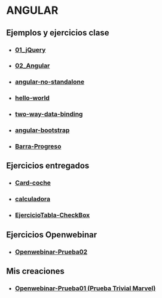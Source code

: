 # ANGULAR

## Ejemplos y ejercicios clase
+ ### [01_jQuery](https://github.com/ZaidP6/Angular/tree/main/01_jQuery)
+ ### [02_Angular](https://github.com/ZaidP6/Angular/tree/main/02_Angular)
+ ### [angular-no-standalone](https://github.com/ZaidP6/Angular/tree/main/angular-no-standalone)
+ ### [hello-world](https://github.com/ZaidP6/Angular/tree/main/hello-world)
+ ### [two-way-data-binding](https://github.com/ZaidP6/Angular/tree/main/two-way-data-binding)
+ ### [angular-bootstrap](https://github.com/ZaidP6/Angular/tree/main/angular-bootstrap)
+ ### [Barra-Progreso](https://github.com/ZaidP6/Angular/tree/main/Barra-Progreso)

## Ejercicios entregados
+ ### [Card-coche](https://github.com/ZaidP6/Angular/tree/main/Card-Coche)
+ ### [calculadora](https://github.com/ZaidP6/Angular/tree/main/calculadora)
+ ### [EjercicioTabla-CheckBox](https://github.com/ZaidP6/Angular/tree/main/EjercicioTabla-CheckBox)


## Ejercicios Openwebinar
+ ### [Openwebinar-Prueba02](https://github.com/ZaidP6/Angular/tree/main/Openwebinar-Prueba02)

## Mis creaciones
+ ### [Openwebinar-Prueba01 (Prueba Trivial Marvel)](https://github.com/ZaidP6/Angular/tree/main/Openwebinar-Prueba01)
